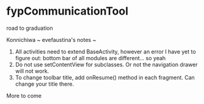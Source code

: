 # fypCommunicationTool
road to graduation

Konnichiwa ~ evefaustina's notes ~

1. All activities need to extend BaseActivity, however an error I have yet to figure out: bottom bar of all modules are different... so yeah
2. Do not use setContentView for subclasses. Or not the navigation drawer will not work.
3. To change toolbar title, add onResume() method in each fragment. Can change your title there.

More to come
